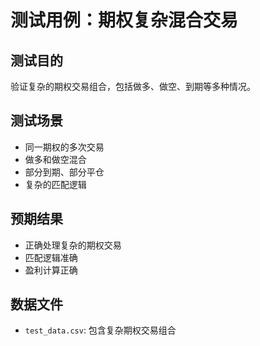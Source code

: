 # 测试用例：期权复杂混合交易

## 测试目的
验证复杂的期权交易组合，包括做多、做空、到期等多种情况。

## 测试场景
- 同一期权的多次交易
- 做多和做空混合
- 部分到期、部分平仓
- 复杂的匹配逻辑

## 预期结果
- 正确处理复杂的期权交易
- 匹配逻辑准确
- 盈利计算正确

## 数据文件
- `test_data.csv`: 包含复杂期权交易组合